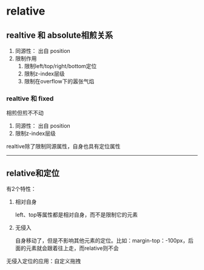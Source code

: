 # relative

## realtive 和 absolute相煎关系

1. 同源性： 出自 position
2. 限制作用
    1. 限制left/top/right/bottom定位
    2. 限制z-index层级
    3. 限制在overflow下的嚣张气焰
    
### realtive 和 fixed
相煎但煎不不动

1. 同源性： 出自 position
2. 限制z-index层级

realtive除了限制同源属性，自身也具有定位属性

----

## relative和定位
有2个特性：

1. 相对自身
    
    left、top等属性都是相对自身，而不是限制它的元素
2. 无侵入
    
    自身移动了，但是不影响其他元素的定位。比如：margin-top：-100px，后面的元素就会跟着往上走，而relative则不会
    
无侵入定位的应用：自定义拖拽


                
    